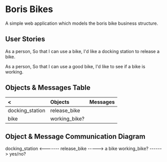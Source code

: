 <h1> Boris Bikes </h1>

A simple web application which models the boris bike business structure.

<h2>User Stories</h2>

As a person,
So that I can use a bike,
I'd like a docking station to release a bike.

As a person,
So that I can use a good bike,
I'd like to see if a bike is working.

<h2>Objects & Messages Table</h2>

| <               | Objects       | Messages |
| :-------------- | :------------ | -------- |
| docking_station | release_bike  |
| bike            | working_bike? |

<h2>Object & Message Communication Diagram</h2>

docking_station <------- release_bike -----> a bike
working_bike? ------> yes/no?
